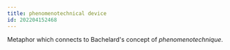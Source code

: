 ```yaml
---
title: phenomenotechnical device
id: 202204152468
---
```


Metaphor which connects to Bachelard's concept of *phenomenotechnique*. 
